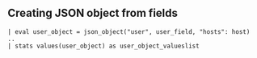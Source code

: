 ## Creating JSON object from fields

```
| eval user_object = json_object("user", user_field, "hosts": host)
..
| stats values(user_object) as user_object_valueslist
```
